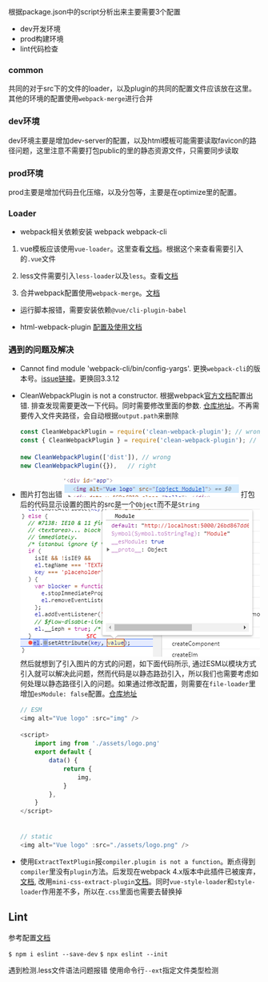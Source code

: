 根据package.json中的script分析出来主要需要3个配置
* dev开发环境
* prod构建环境
* lint代码检查


### common

共同的对于src下的文件的loader，以及plugin的共同的配置文件应该放在这里。其他的环境的配置使用`webpack-merge`进行合并

### dev环境

dev环境主要是增加dev-server的配置，以及html模板可能需要读取favicon的路径问题，这里注意不需要打包public的里的静态资源文件，只需要同步读取

### prod环境

prod主要是增加代码丑化压缩，以及分包等，主要是在optimize里的配置。


### Loader

* webpack相关依赖安装 webpack webpack-cli 
1. vue模板应该使用`vue-loader`。这里查看[文档](https://vue-loader.vuejs.org/zh/guide/#%E6%89%8B%E5%8A%A8%E8%AE%BE%E7%BD%AE)。根据这个来查看需要引入的`.vue`文件

2. less文件需要引入`less-loader`以及`less`。查看[文档](https://www.webpackjs.com/loaders/less-loader/)

3. 合并webpack配置使用`webpack-merge`。[文档](https://webpack.js.org/guides/production/#setup)

* 运行脚本报错，需要安装依赖`@vue/cli-plugin-babel`

* html-webpack-plugin [配置及使用文档](https://github.com/jantimon/html-webpack-plugin#configuration)



### 遇到的问题及解决

* Cannot find module 'webpack-cli/bin/config-yargs'. 更换`webpack-cli`的版本号。[issue链接](https://github.com/webpack/webpack-cli/issues/1948)。更换回3.3.12

* CleanWebpackPlugin is not a constructor.  根据webpack[官方文档](https://www.webpackjs.com/guides/development/#%E4%BD%BF%E7%94%A8-webpack-dev-server)配置出错. 排查发现需要更改一下代码。同时需要修改里面的参数. [仓库地址](https://github.com/johnagan/clean-webpack-plugin#options-and-defaults-optional)。不再需要传入文件夹路径，会自动根据`output.path`来删除
    ```js
    const CleanWebpackPlugin = require('clean-webpack-plugin'); // wrong
    const { CleanWebpackPlugin } = require('clean-webpack-plugin'); // right

    new CleanWebpackPlugin(['dist']), // wrong
    new CleanWebpackPlugin({}),   // right
    ```

* 图片打包出错 ![图片打包出错](./img-error.png)
    打包后的代码显示设置的图片的src是一个`Object`而不是`String` ![图片打包出错](./img-error-2.png)
    然后就想到了引入图片的方式的问题，如下面代码所示, 通过ESM以模块方式引入就可以解决此问题，然而代码是以静态路劲引入，所以我们也需要考虑如何处理以静态路径引入的问题。如果通过修改配置，则需要在`file-loader`里增加`esModule: false`配置。[仓库地址](https://github.com/webpack-contrib/file-loader#esmodule)
    ```js
    // ESM
    <img alt="Vue logo" :src="img" />

    <script>
        import img from './assets/logo.png'
        export default {
            data() {
                return {
                    img,
                }
            },
        }
    </script>


    // static
    <img alt="Vue logo" :src="./assets/logo.png" />
    ```

* 使用`ExtractTextPlugin`报`compiler.plugin is not a function`。断点得到`compiler`里没有`plugin`方法。后发现在webpack 4.x版本中此插件已被废弃，[文档](https://github.com/webpack-contrib/extract-text-webpack-plugin#usage), 改用`mini-css-extract-plugin`[文档](https://github.com/webpack-contrib/mini-css-extract-plugin)。同时`vue-style-loader`和`style-loader`作用差不多，所以在`.css`里面也需要去替换掉




## Lint

参考配置[文档](https://eslint.bootcss.com/docs/user-guide/getting-started)

`$ npm i eslint --save-dev`
`$ npx eslint --init`

遇到检测.less文件语法问题报错 使用命令行`--ext`指定文件类型检测
